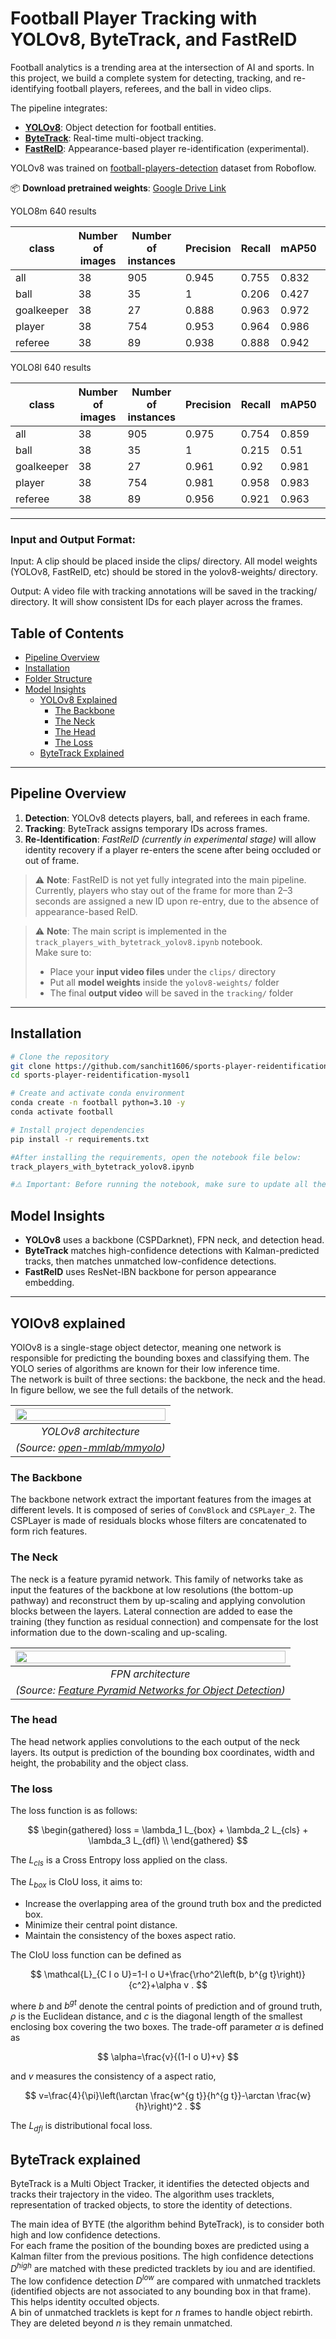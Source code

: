# Football Player Tracking with YOLOv8, ByteTrack, and FastReID <!-- omit from toc -->

Football analytics is a trending area at the intersection of AI and sports. In this project, we build a complete system for detecting, tracking, and re-identifying football players, referees, and the ball in video clips.

The pipeline integrates:

* **[YOLOv8](https://github.com/ultralytics/ultralytics)**: Object detection for football entities.
* **[ByteTrack](https://github.com/ifzhang/ByteTrack)**: Real-time multi-object tracking.
* **[FastReID](https://github.com/JDAI-CV/fast-reid)**: Appearance-based player re-identification (experimental).

YOLOv8 was trained on [football-players-detection](https://universe.roboflow.com/roboflow-jvuqo/football-players-detection-3zvbc) dataset from Roboflow.

📦 **Download pretrained weights**: [Google Drive Link](https://drive.google.com/drive/folders/1ssaMH89UP9WGeZU_E9rQNzYxasQ6yp8t?usp=sharing)

YOLO8m 640 results

| class      | Number of images | Number of instances | Precision | Recall | mAP50 | mAP50-95 |
|------------|------------------|---------------------|-----------|--------|---------|----------|
| all        | 38               | 905                 | 0.945     | 0.755  | 0.832   | 0.585    |
| ball       | 38               | 35                  | 1         | 0.206  | 0.427   | 0.164    |
| goalkeeper | 38               | 27                  | 0.888     | 0.963  | 0.972   | 0.742    |
| player     | 38               | 754                 | 0.953     | 0.964  | 0.986   | 0.796    |
| referee    | 38               | 89                  | 0.938     | 0.888  | 0.942   | 0.637    |

YOLO8l 640 results

| class      | Number of images | Number of instances | Precision | Recall | mAP50 | mAP50-95 |
|------------|------------------|---------------------|-----------|--------|---------|----------|
| all        | 38               | 905                 | 0.975     | 0.754  | 0.859   | 0.613    |
| ball       | 38               | 35                  | 1         | 0.215  | 0.51    | 0.206    |
| goalkeeper | 38               | 27                  | 0.961     | 0.92   | 0.981   | 0.753    |
| player     | 38               | 754                 | 0.981     | 0.958  | 0.983   | 0.814    |
| referee    | 38               | 89                  | 0.956     | 0.921  | 0.963   | 0.679    |

---
### Input and Output Format:
Input:
A clip should be placed inside the clips/ directory.
All model weights (YOLOv8, FastReID, etc) should be stored in the yolov8-weights/ directory.

Output:
A video file with tracking annotations will be saved in the tracking/ directory.
It will show consistent IDs for each player across the frames.

## Table of Contents <!-- omit from toc -->

* [Pipeline Overview](#pipeline-overview)
* [Installation](#installation)
* [Folder Structure](#folder-structure)
* [Model Insights](#model-insights)
  - [YOLOv8 Explained](#yolov8-explained)
    - [The Backbone](#the-backbone)
    - [The Neck](#the-neck)
    - [The Head](#the-head)
    - [The Loss](#the-loss)
  - [ByteTrack Explained](#bytetrack-explained)

---

## Pipeline Overview

1. **Detection**: YOLOv8 detects players, ball, and referees in each frame.
2. **Tracking**: ByteTrack assigns temporary IDs across frames.
3. **Re-Identification**: *FastReID (currently in experimental stage)* will allow identity recovery if a player re-enters the scene after being occluded or out of frame.

> ⚠️ **Note**: FastReID is not yet fully integrated into the main pipeline. Currently, players who stay out of the frame for more than 2–3 seconds are assigned a new ID upon re-entry, due to the absence of appearance-based ReID.

> ⚠️ **Note**: The main script is implemented in the `track_players_with_bytetrack_yolov8.ipynb` notebook.  
> Make sure to:
> - Place your **input video files** under the `clips/` directory  
> - Put all **model weights** inside the `yolov8-weights/` folder  
> - The final **output video** will be saved in the `tracking/` folder  


---

## Installation

```bash
# Clone the repository
git clone https://github.com/sanchit1606/sports-player-reidentification-mysol1.git
cd sports-player-reidentification-mysol1

# Create and activate conda environment
conda create -n football python=3.10 -y
conda activate football

# Install project dependencies
pip install -r requirements.txt

#After installing the requirements, open the notebook file below:
track_players_with_bytetrack_yolov8.ipynb

#⚠️ Important: Before running the notebook, make sure to update all the file paths according to your local setup

```

## Model Insights

* **YOLOv8** uses a backbone (CSPDarknet), FPN neck, and detection head.
* **ByteTrack** matches high-confidence detections with Kalman-predicted tracks, then matches unmatched low-confidence detections.
* **FastReID** uses ResNet-IBN backbone for person appearance embedding.

---
## YOlOv8 explained 

YOlOv8 is a single-stage object detector, meaning one network is responsible for predicting the bounding boxes and classifying them. The YOLO series of algorithms are known for their low inference time.  
The network is built of three sections: the backbone, the neck and the head. In figure bellow, we see the full details of the network.

<div align="center">

| <img width="100%" src="https://user-images.githubusercontent.com/27466624/211974251-8de633c8-090c-47c9-ba52-4941dc9e3a48.jpg"> | 
|:--:| 
| *YOLOv8 architecture* |
| *(Source: [ open-mmlab/mmyolo](https://github.com/open-mmlab/mmyolo/tree/main/configs/yolov8))* |
</div>

### The Backbone
The backbone network extract the important features from the images at different levels. It is composed of series of ``ConvBlock`` and ``CSPLayer_2``. The CSPLayer is made of residuals blocks whose filters are concatenated to form rich features.

### The Neck
The neck is a feature pyramid network. This family of networks take as input the features of the backbone at low resolutions (the bottom-up pathway) and reconstruct them by up-scaling and applying convolution blocks between the layers. Lateral connection are added to ease the training (they function as residual connection) and compensate for the lost information due to the down-scaling and up-scaling.

<div align="center">

| <img width="100%" src="https://miro.medium.com/max/640/1*aMRoAN7CtD1gdzTaZIT5gA.webp"> | 
|:--:| 
| *FPN architecture* |
| *(Source: [Feature Pyramid Networks for Object Detection](https://arxiv.org/pdf/1612.03144.pdf))* |
</div>

### The head

The head network applies convolutions to the each output of the neck layers. Its output is prediction of the bounding box coordinates, width and height, the probability and the object class.

### The loss 
The loss function is as follows:

$$
\begin{gathered}
loss = \lambda_1 L_{box} + \lambda_2 L_{cls} + \lambda_3 L_{dfl} \\
\end{gathered}
$$

The $L_{cls}$ is a Cross Entropy loss applied on the class.

The $L_{box}$ is CIoU loss, it aims to:

* Increase the overlapping area of the ground truth box and the predicted box.
* Minimize their central point distance.
* Maintain the consistency of the boxes aspect ratio.


The CIoU loss function can be defined as

$$
\mathcal{L}_{C I o U}=1-I o U+\frac{\rho^2\left(b, b^{g t}\right)}{c^2}+\alpha v .
$$

where $b$ and $b^{gt}$ denote the central points of prediction and of ground truth, $\rho$ is the Euclidean distance, and $c$ is the diagonal length of the smallest enclosing box covering the two boxes. The trade-off parameter $\alpha$ is defined as

$$
\alpha=\frac{v}{(1-I o U)+v}
$$

and $v$ measures the consistency of a aspect ratio,

$$
v=\frac{4}{\pi}\left(\arctan \frac{w^{g t}}{h^{g t}}-\arctan \frac{w}{h}\right)^2 .
$$

The $L_{dfl}$ is distributional focal loss.

## ByteTrack explained

ByteTrack is a Multi Object Tracker, it identifies the detected objects and tracks their trajectory in the video. The algorithm uses tracklets, representation of tracked objects, to store the identity of detections.

The main idea of BYTE (the algorithm behind ByteTrack), is to consider both high and low confidence detections.  
For each frame the position of the bounding boxes are predicted using a Kalman filter from the previous positions. The high confidence detections $D^{high}$ are matched with these predicted tracklets by iou and are identified.  
The low confidence detection $D^{low}$ are compared with unmatched tracklets (identified objects are not associated to any bounding box in that frame). This helps identity occulted objects.  
A bin of unmatched tracklets is kept for $n$ frames to handle object rebirth. They are deleted beyond $n$ is they remain unmatched.
